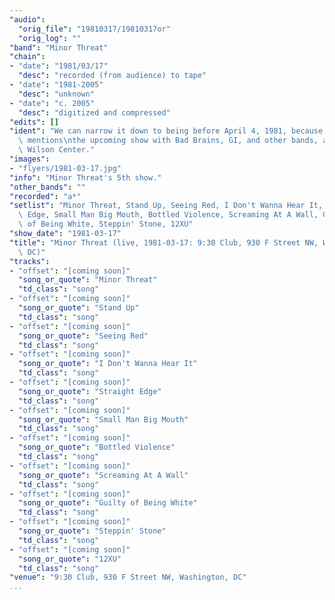 ```yaml
---
"audio":
  "orig_file": "19810317/19810317or"
  "orig_log": ""
"band": "Minor Threat"
"chain":
- "date": "1981/03/17"
  "desc": "recorded (from audience) to tape"
- "date": "1981-2005"
  "desc": "unknown"
- "date": "c. 2005"
  "desc": "digitized and compressed"
"edits": []
"ident": "We can narrow it down to being before April 4, 1981, because Ian\
  \ mentions\nthe upcoming show with Bad Brains, GI, and other bands, at\
  \ Wilson Center."
"images":
- "flyers/1981-03-17.jpg"
"info": "Minor Threat's 5th show."
"other_bands": ""
"recorded": "a*"
"setlist": "Minor Threat, Stand Up, Seeing Red, I Don't Wanna Hear It, Straight\
  \ Edge, Small Man Big Mouth, Bottled Violence, Screaming At A Wall, Guilty\
  \ of Being White, Steppin' Stone, 12XU"
"show_date": "1981-03-17"
"title": "Minor Threat (live, 1981-03-17: 9:30 Club, 930 F Street NW, Washington,\
  \ DC)"
"tracks":
- "offset": "[coming soon]"
  "song_or_quote": "Minor Threat"
  "td_class": "song"
- "offset": "[coming soon]"
  "song_or_quote": "Stand Up"
  "td_class": "song"
- "offset": "[coming soon]"
  "song_or_quote": "Seeing Red"
  "td_class": "song"
- "offset": "[coming soon]"
  "song_or_quote": "I Don't Wanna Hear It"
  "td_class": "song"
- "offset": "[coming soon]"
  "song_or_quote": "Straight Edge"
  "td_class": "song"
- "offset": "[coming soon]"
  "song_or_quote": "Small Man Big Mouth"
  "td_class": "song"
- "offset": "[coming soon]"
  "song_or_quote": "Bottled Violence"
  "td_class": "song"
- "offset": "[coming soon]"
  "song_or_quote": "Screaming At A Wall"
  "td_class": "song"
- "offset": "[coming soon]"
  "song_or_quote": "Guilty of Being White"
  "td_class": "song"
- "offset": "[coming soon]"
  "song_or_quote": "Steppin' Stone"
  "td_class": "song"
- "offset": "[coming soon]"
  "song_or_quote": "12XU"
  "td_class": "song"
"venue": "9:30 Club, 930 F Street NW, Washington, DC"
...
```

